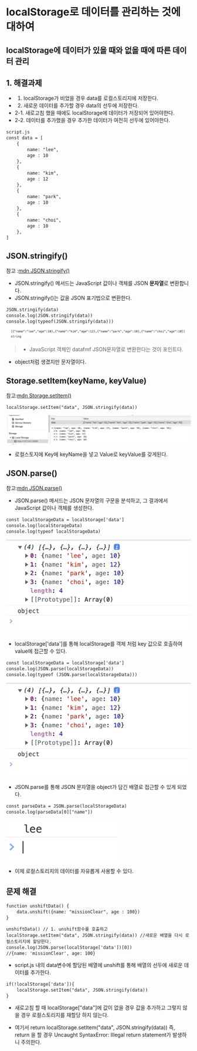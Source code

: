 # localStorage로 데이터를 관리하는 것에 대하여

## localStorage에 데이터가 있을 때와 없을 때에 따른 데이터 관리

## 1. 해결과제

* 1. localStorage가 비었을 경우 data를 로컬스토리지에 저장한다.
* 2. 새로운 데이터를 추가할 경우 data의 선두에 저장한다.
* 2-1. 새로고침 했을 때에도 localStorage에 데이터가 저장되어 있어야한다.
* 2-2. 데이터를 추가했을 경우 추가한 데이터가 여전히 선두에 있어야한다.
```
script.js
const data = [
    {
        name: "lee",
        age : 10
    },
    {
        name: "kim",
        age : 12
    },
    {
        name: "park",
        age : 10
    },
    {
        name: "choi",
        age : 10
    },
]
```

## JSON.stringify()
>
참고
  :[mdn JSON.stringify()](https://developer.mozilla.org/ko/docs/Web/JavaScript/Reference/Global_Objects/JSON/stringify)

* JSON.stringify() 메서드는 JavaScript 값이나 객체를 JSON **문자열**로 변환합니다.
* JSON.stringify()는 값을 JSON 표기법으로 변환한다.

```
JSON.stringify(data)
console.log(JSON.stringify(data))
console.log(typeof(JSON.stringify(data)))
```
![](https://github.com/anotheranotherhoon/TIL/blob/master/JavaScript/img/json_stringify.png?raw=true)

>* JavaScript 객체인 datafmf JSON문자열로 변환한다는 것이 포인트다.
* object처럼 생겼지만 문자열이다.


## Storage.setItem(keyName, keyValue)
>
참고:[mdn Storage.setItem()](https://developer.mozilla.org/en-US/docs/Web/API/Storage/setItem)


```
localStorage.setItem("data", JSON.stringify(data))
```
![](https://github.com/anotheranotherhoon/TIL/blob/master/JavaScript/img/localStorage_setitem.png?raw=true)

* 로컬스토지에 Key에 keyName을 넣고 Value로 keyValue를 갖게된다.

## JSON.parse()
>
참고:[mdn JSON.parse()](https://developer.mozilla.org/ko/docs/Web/JavaScript/Reference/Global_Objects/JSON/parse)

* JSON.parse() 메서드는 JSON 문자열의 구문을 분석하고, 그 결과에서 JavaScript 값이나 객체를 생성한다. 

```
const localStorageData = localStorage['data']
console.log(localStorageData)
console.log(typeof localStorageData)
```
![](https://github.com/anotheranotherhoon/TIL/blob/master/JavaScript/img/json_parse.png?raw=true)

* localStorage['data']를 통해 localStorage를 객체 처럼 key 값으로 호출하여 value에 접근할 수 있다.

```
const localStorageData = localStorage['data']
console.log(JSON.parse(localStorageData))
console.log(typeof (JSON.parse(localStorageData)))
```
![](https://github.com/anotheranotherhoon/TIL/blob/master/JavaScript/img/json_parse.png?raw=true)

* JSON.parse를 통해 JSON 문자열을 object가 담긴 배열로 접근할 수 있게 되었다.

```
const parseData = JSON.parse(localStorageData)
console.log(parseData[0]["name"])
```
![](https://github.com/anotheranotherhoon/TIL/blob/master/JavaScript/img/parse_data.png?raw=true)

* 이제 로컬스토리지의 데이터를 자유롭게 사용할 수 있다.

## 문제 해결
```
function unshiftData() {
    data.unshift({name: "missionClear", age : 100})
}
```

```
unshiftData() // 1. unshift함수를 호출하고 
localStorage.setItem("data", JSON.stringify(data)) //새로운 배열을 다시 로컬스토리지에 할당한다.
console.log(JSON.parse(localStorage['data'])[0])
//{name: 'missionClear', age: 100}
```
* script.js 내의 data변수에 할당된 배열에 unshift를 통해 배열의 선두에 새로운 데이터를 추가한다.

```
if(!localStorage['data']){
	localStorage.setItem("data", JSON.stringify(data))
}
```
* 새로고침 할 때 localStorage["data"]에 값이 없을 경우 값을 추가하고 그렇지 않을 경우 로컬스토리지를 재할당 하지 않는다. 

* 여기서 return localStorage.setItem("data", JSON.stringify(data)) 즉, return 을 할 경우 Uncaught SyntaxError: Illegal return statement가 발생하니 주의한다.
